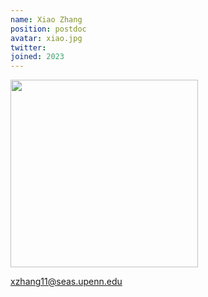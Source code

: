 ```yaml
---
name: Xiao Zhang
position: postdoc
avatar: xiao.jpg
twitter: 
joined: 2023
---
```


<img width="300" src="{{site.baseurl}}/images/people/{{page.avatar}}" data-action="zoom">

xzhang11@seas.upenn.edu
